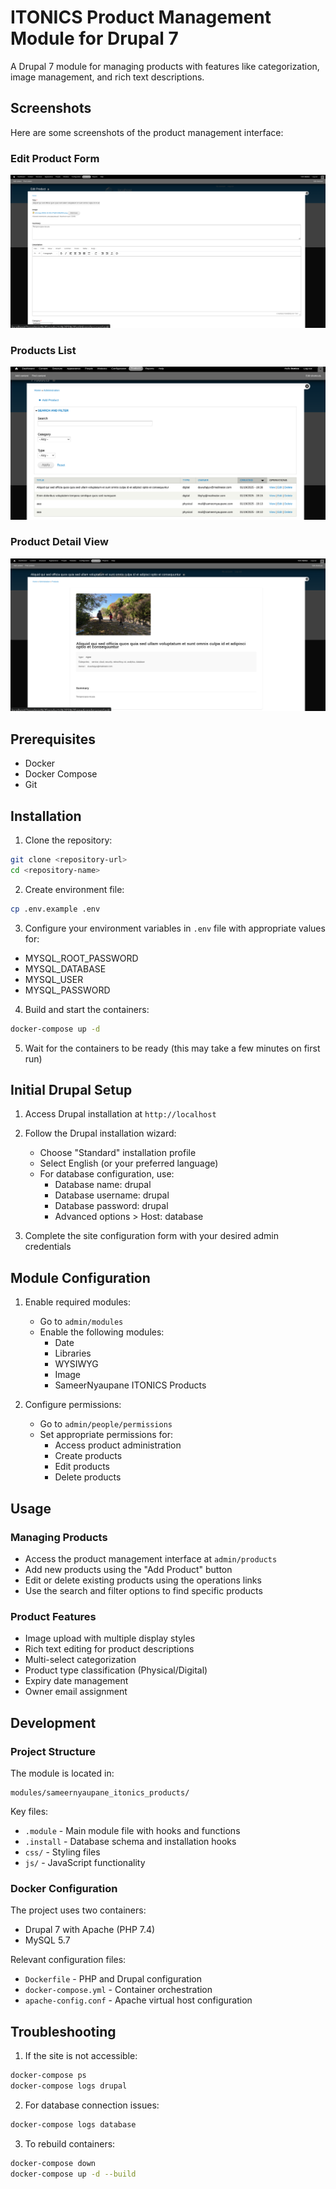 # ITONICS Product Management Module for Drupal 7

A Drupal 7 module for managing products with features like categorization, image management, and rich text descriptions.

## Screenshots

Here are some screenshots of the product management interface:

### Edit Product Form
![Edit Product Form](screenshots/product-edit.png)

### Products List
![Products List](screenshots/product-list.png)

### Product Detail View
![Product Detail View](screenshots/product-view.png)


## Prerequisites

- Docker
- Docker Compose
- Git

## Installation

1. Clone the repository:
```bash
git clone <repository-url>
cd <repository-name>
```

2. Create environment file:
```bash
cp .env.example .env
```

3. Configure your environment variables in `.env` file with appropriate values for:
- MYSQL_ROOT_PASSWORD
- MYSQL_DATABASE
- MYSQL_USER
- MYSQL_PASSWORD

4. Build and start the containers:
```bash
docker-compose up -d
```

5. Wait for the containers to be ready (this may take a few minutes on first run)

## Initial Drupal Setup

1. Access Drupal installation at `http://localhost`

2. Follow the Drupal installation wizard:
   - Choose "Standard" installation profile
   - Select English (or your preferred language)
   - For database configuration, use:
     - Database name: drupal
     - Database username: drupal
     - Database password: drupal
     - Advanced options > Host: database

3. Complete the site configuration form with your desired admin credentials

## Module Configuration

1. Enable required modules:
   - Go to `admin/modules`
   - Enable the following modules:
     - Date
     - Libraries
     - WYSIWYG
     - Image
     - SameerNyaupane ITONICS Products

2. Configure permissions:
   - Go to `admin/people/permissions`
   - Set appropriate permissions for:
     - Access product administration
     - Create products
     - Edit products
     - Delete products

## Usage

### Managing Products

- Access the product management interface at `admin/products`
- Add new products using the "Add Product" button
- Edit or delete existing products using the operations links
- Use the search and filter options to find specific products

### Product Features

- Image upload with multiple display styles
- Rich text editing for product descriptions
- Multi-select categorization
- Product type classification (Physical/Digital)
- Expiry date management
- Owner email assignment

## Development

### Project Structure

The module is located in:
```
modules/sameernyaupane_itonics_products/
```

Key files:
- `.module` - Main module file with hooks and functions
- `.install` - Database schema and installation hooks
- `css/` - Styling files
- `js/` - JavaScript functionality

### Docker Configuration

The project uses two containers:
- Drupal 7 with Apache (PHP 7.4)
- MySQL 5.7

Relevant configuration files:
- `Dockerfile` - PHP and Drupal configuration
- `docker-compose.yml` - Container orchestration
- `apache-config.conf` - Apache virtual host configuration

## Troubleshooting

1. If the site is not accessible:
```bash
docker-compose ps
docker-compose logs drupal
```

2. For database connection issues:
```bash
docker-compose logs database
```

3. To rebuild containers:
```bash
docker-compose down
docker-compose up -d --build
```
